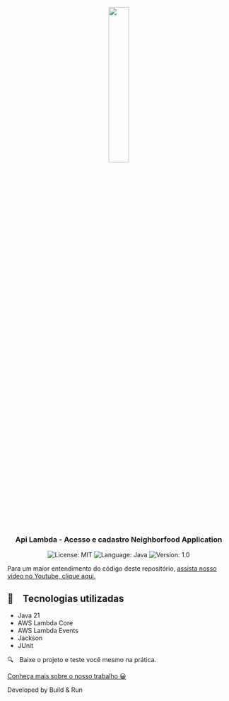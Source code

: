 <p align="center" width="100%">
    <img width="30%" src="https://github.com/buildrun-tech/buildrun-aws-lambda-java-starter-example/blob/main/images/lambda.png"> 
</p>


<h3 align="center">
  Api Lambda - Acesso e cadastro Neighborfood Application
</h3>

<p align="center">

  <img alt="License: MIT" src="https://img.shields.io/badge/license-MIT-%2304D361">
  <img alt="Language: Java" src="https://img.shields.io/badge/language-java-green">
  <img alt="Version: 1.0" src="https://img.shields.io/badge/version-1.0-yellowgreen">

</p>

Para um maior entendimento do código deste repositório, [assista nosso vídeo no Youtube, clique aqui.](https://www.youtube.com/watch?v=TBD)

## :rocket: Tecnologias utilizadas

* Java 21
* AWS Lambda Core
* AWS Lambda Events
* Jackson
* JUnit

:mag: Baixe o projeto e teste você mesmo na prática.

[Conheça mais sobre o nosso trabalho 😀](https://www.instagram.com/buildrun.tech/)

Developed by Build & Run
